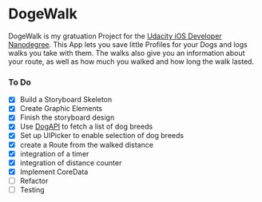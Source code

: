 # DogeWalk

DogeWalk is my gratuation Project for the [Udacity iOS Developer Nanodegree](https://www.udacity.com/course/ios-developer-nanodegree--nd003).
This App lets you save little Profiles for your Dogs and logs walks you take with them. 
The walks also give you an information about your route, as well as how much you walked and how long the walk lasted. 

### To Do
- [x] Build a Storyboard Skeleton
- [x] Create Graphic Elements
- [x] Finish the storyboard design
- [x] Use [DogAPI](https://dog.ceo/dog-api/documentation/) to fetch a list of dog breeds
- [x] Set up UIPicker to enable selection of dog breeds
- [x] create a Route from the walked distance
- [x] integration of a timer
- [x] integration of distance counter
- [x] Implement CoreData
- [ ] Refactor
- [ ] Testing
